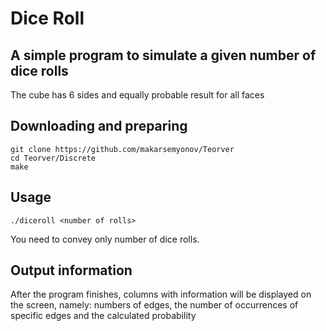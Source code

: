 # Dice Roll
## A simple program to simulate a given number of dice rolls 
The cube has 6 sides and  equally probable result for all faces

## Downloading and preparing
```
git clone https://github.com/makarsemyonov/Teorver
cd Teorver/Discrete
make
```

## Usage
```
./diceroll <number of rolls>
```
You need to convey only number of dice rolls.

## Output information
After the program finishes, columns with information will be displayed on the screen, namely: numbers of edges, the number of occurrences of specific edges and the calculated probability

